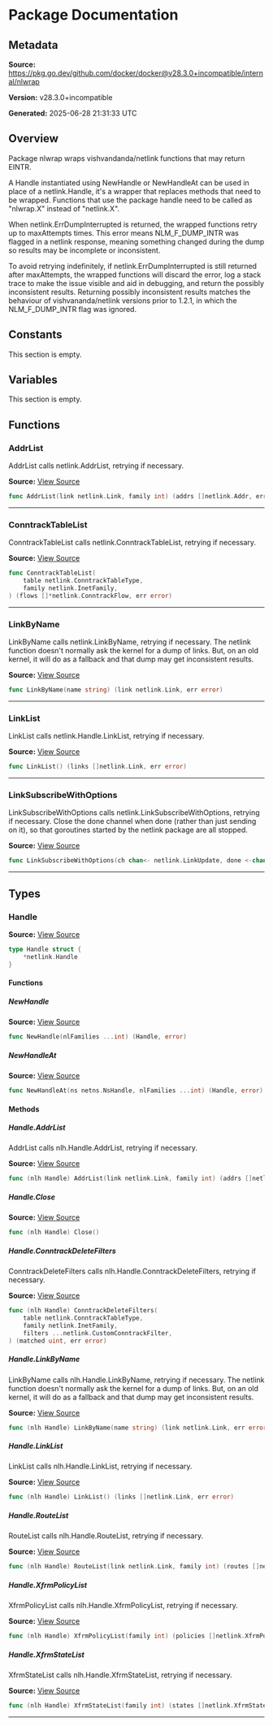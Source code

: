 # Package Documentation

## Metadata

**Source:** https://pkg.go.dev/github.com/docker/docker@v28.3.0+incompatible/internal/nlwrap

**Version:** v28.3.0+incompatible

**Generated:** 2025-06-28 21:31:33 UTC

## Overview

Package nlwrap wraps vishvandanda/netlink functions that may return EINTR.

A Handle instantiated using NewHandle or NewHandleAt can be used in place
of a netlink.Handle, it's a wrapper that replaces methods that need to be
wrapped. Functions that use the package handle need to be called as "nlwrap.X"
instead of "netlink.X".

When netlink.ErrDumpInterrupted is returned, the wrapped functions retry up to
maxAttempts times. This error means NLM_F_DUMP_INTR was flagged in a netlink
response, meaning something changed during the dump so results may be
incomplete or inconsistent.

To avoid retrying indefinitely, if netlink.ErrDumpInterrupted is still
returned after maxAttempts, the wrapped functions will discard the error, log
a stack trace to make the issue visible and aid in debugging, and return the
possibly inconsistent results. Returning possibly inconsistent results matches
the behaviour of vishvananda/netlink versions prior to 1.2.1, in which the
NLM_F_DUMP_INTR flag was ignored.


## Constants

This section is empty.

## Variables

This section is empty.

## Functions

### AddrList

AddrList calls netlink.AddrList, retrying if necessary.

**Source:** [View Source](https://github.com/docker/docker/blob/v28.3.0/internal/nlwrap/nlwrap_linux.go#L90)  

```go
func AddrList(link netlink.Link, family int) (addrs []netlink.Addr, err error)
```

---

### ConntrackTableList

ConntrackTableList calls netlink.ConntrackTableList, retrying if necessary.

**Source:** [View Source](https://github.com/docker/docker/blob/v28.3.0/internal/nlwrap/nlwrap_linux.go#L112)  

```go
func ConntrackTableList(
	table netlink.ConntrackTableType,
	family netlink.InetFamily,
) (flows []*netlink.ConntrackFlow, err error)
```

---

### LinkByName

LinkByName calls netlink.LinkByName, retrying if necessary. The netlink
function doesn't normally ask the kernel for a dump of links. But, on an old
kernel, it will do as a fallback and that dump may get inconsistent results.

**Source:** [View Source](https://github.com/docker/docker/blob/v28.3.0/internal/nlwrap/nlwrap_linux.go#L137)  

```go
func LinkByName(name string) (link netlink.Link, err error)
```

---

### LinkList

LinkList calls netlink.Handle.LinkList, retrying if necessary.

**Source:** [View Source](https://github.com/docker/docker/blob/v28.3.0/internal/nlwrap/nlwrap_linux.go#L155)  

```go
func LinkList() (links []netlink.Link, err error)
```

---

### LinkSubscribeWithOptions

LinkSubscribeWithOptions calls netlink.LinkSubscribeWithOptions, retrying if necessary.
Close the done channel when done (rather than just sending on it), so that goroutines
started by the netlink package are all stopped.

**Source:** [View Source](https://github.com/docker/docker/blob/v28.3.0/internal/nlwrap/nlwrap_linux.go#L166)  

```go
func LinkSubscribeWithOptions(ch chan<- netlink.LinkUpdate, done <-chan struct{}, options netlink.LinkSubscribeOptions) (err error)
```

---

## Types

### Handle

**Source:** [View Source](https://github.com/docker/docker/blob/v28.3.0/internal/nlwrap/nlwrap_linux.go#L33)  

```go
type Handle struct {
	*netlink.Handle
}
```

#### Functions

##### NewHandle

**Source:** [View Source](https://github.com/docker/docker/blob/v28.3.0/internal/nlwrap/nlwrap_linux.go#L37)  

```go
func NewHandle(nlFamilies ...int) (Handle, error)
```

##### NewHandleAt

**Source:** [View Source](https://github.com/docker/docker/blob/v28.3.0/internal/nlwrap/nlwrap_linux.go#L45)  

```go
func NewHandleAt(ns netns.NsHandle, nlFamilies ...int) (Handle, error)
```

#### Methods

##### Handle.AddrList

AddrList calls nlh.Handle.AddrList, retrying if necessary.

**Source:** [View Source](https://github.com/docker/docker/blob/v28.3.0/internal/nlwrap/nlwrap_linux.go#L81)  

```go
func (nlh Handle) AddrList(link netlink.Link, family int) (addrs []netlink.Addr, err error)
```

##### Handle.Close

**Source:** [View Source](https://github.com/docker/docker/blob/v28.3.0/internal/nlwrap/nlwrap_linux.go#L53)  

```go
func (nlh Handle) Close()
```

##### Handle.ConntrackDeleteFilters

ConntrackDeleteFilters calls nlh.Handle.ConntrackDeleteFilters, retrying if necessary.

**Source:** [View Source](https://github.com/docker/docker/blob/v28.3.0/internal/nlwrap/nlwrap_linux.go#L99)  

```go
func (nlh Handle) ConntrackDeleteFilters(
	table netlink.ConntrackTableType,
	family netlink.InetFamily,
	filters ...netlink.CustomConntrackFilter,
) (matched uint, err error)
```

##### Handle.LinkByName

LinkByName calls nlh.Handle.LinkByName, retrying if necessary. The netlink function
doesn't normally ask the kernel for a dump of links. But, on an old kernel, it
will do as a fallback and that dump may get inconsistent results.

**Source:** [View Source](https://github.com/docker/docker/blob/v28.3.0/internal/nlwrap/nlwrap_linux.go#L126)  

```go
func (nlh Handle) LinkByName(name string) (link netlink.Link, err error)
```

##### Handle.LinkList

LinkList calls nlh.Handle.LinkList, retrying if necessary.

**Source:** [View Source](https://github.com/docker/docker/blob/v28.3.0/internal/nlwrap/nlwrap_linux.go#L146)  

```go
func (nlh Handle) LinkList() (links []netlink.Link, err error)
```

##### Handle.RouteList

RouteList calls nlh.Handle.RouteList, retrying if necessary.

**Source:** [View Source](https://github.com/docker/docker/blob/v28.3.0/internal/nlwrap/nlwrap_linux.go#L175)  

```go
func (nlh Handle) RouteList(link netlink.Link, family int) (routes []netlink.Route, err error)
```

##### Handle.XfrmPolicyList

XfrmPolicyList calls nlh.Handle.XfrmPolicyList, retrying if necessary.

**Source:** [View Source](https://github.com/docker/docker/blob/v28.3.0/internal/nlwrap/nlwrap_linux.go#L184)  

```go
func (nlh Handle) XfrmPolicyList(family int) (policies []netlink.XfrmPolicy, err error)
```

##### Handle.XfrmStateList

XfrmStateList calls nlh.Handle.XfrmStateList, retrying if necessary.

**Source:** [View Source](https://github.com/docker/docker/blob/v28.3.0/internal/nlwrap/nlwrap_linux.go#L193)  

```go
func (nlh Handle) XfrmStateList(family int) (states []netlink.XfrmState, err error)
```

---

